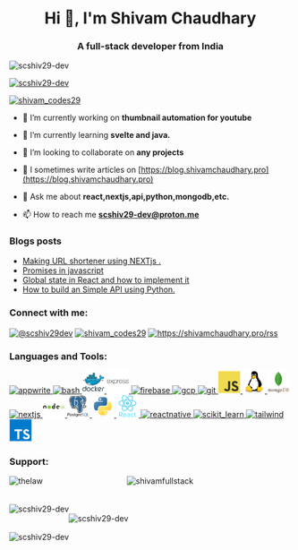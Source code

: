 <h1 align="center">Hi 👋, I'm Shivam Chaudhary</h1>
<h3 align="center">A full-stack developer from India</h3>

<p align="left"> <img src="https://komarev.com/ghpvc/?username=scshiv29-dev&label=Profile%20views&color=ff0000&style=flat-square" alt="scshiv29-dev" /> </p>

<p align="left"> <a href="https://github.com/ryo-ma/github-profile-trophy"><img src="https://github-profile-trophy.vercel.app/?username=scshiv29-dev" alt="scshiv29-dev" /></a> </p>

<p align="left"> <a href="https://twitter.com/shivam_codes29" target="blank"><img src="https://img.shields.io/twitter/follow/shivam_codes29?logo=twitter&style=for-the-badge" alt="shivam_codes29" /></a> </p>

- 🔭 I’m currently working on **thumbnail automation for youtube**

- 🌱 I’m currently learning **svelte and java.**

- 👯 I’m looking to collaborate on **any projects**

- 📝 I sometimes write articles on [https://blog.shivamchaudhary.pro](https://blog.shivamchaudhary.pro)

- 💬 Ask me about **react,nextjs,api,python,mongodb,etc.**

- 📫 How to reach me **scshiv29-dev@proton.me**

### Blogs posts
<!-- BLOG-POST-LIST:START -->
- [Making URL shortener using NEXTjs .](https://blog.shivamchaudhary.pro/making-url-shortener-using-nextjs/)
- [Promises in javascript](https://blog.shivamchaudhary.pro/promises-in-javascript/)
- [Global state in React and how to implement it](https://blog.shivamchaudhary.pro/global-state-in-react-and-how-to-implement-it/)
- [How to build an Simple API using Python.](https://blog.shivamchaudhary.pro/how-to-build-an-simple-api-using-python/)
<!-- BLOG-POST-LIST:END -->

<h3 align="left">Connect with me:</h3>
<p align="left">
<a href="https://dev.to/@scshiv29dev" target="blank"><img align="center" src="https://raw.githubusercontent.com/rahuldkjain/github-profile-readme-generator/master/src/images/icons/Social/devto.svg" alt="@scshiv29dev" height="30" width="40" /></a>
<a href="https://twitter.com/shivam_codes29" target="blank"><img align="center" src="https://raw.githubusercontent.com/rahuldkjain/github-profile-readme-generator/master/src/images/icons/Social/twitter.svg" alt="shivam_codes29" height="30" width="40" /></a>
<a href="/https://shivamchaudhary.pro/rss" target="blank"><img align="center" src="https://raw.githubusercontent.com/rahuldkjain/github-profile-readme-generator/master/src/images/icons/Social/rss.svg" alt="https://shivamchaudhary.pro/rss" height="30" width="40" /></a>
</p>

<h3 align="left">Languages and Tools:</h3>
<p align="left"> <a href="https://appwrite.io" target="_blank" rel="noreferrer"> <img src="https://www.vectorlogo.zone/logos/appwriteio/appwriteio-icon.svg" alt="appwrite" width="40" height="40"/> </a> <a href="https://www.gnu.org/software/bash/" target="_blank" rel="noreferrer"> <img src="https://www.vectorlogo.zone/logos/gnu_bash/gnu_bash-icon.svg" alt="bash" width="40" height="40"/> </a> <a href="https://www.docker.com/" target="_blank" rel="noreferrer"> <img src="https://raw.githubusercontent.com/devicons/devicon/master/icons/docker/docker-original-wordmark.svg" alt="docker" width="40" height="40"/> </a> <a href="https://expressjs.com" target="_blank" rel="noreferrer"> <img src="https://raw.githubusercontent.com/devicons/devicon/master/icons/express/express-original-wordmark.svg" alt="express" width="40" height="40"/> </a> <a href="https://firebase.google.com/" target="_blank" rel="noreferrer"> <img src="https://www.vectorlogo.zone/logos/firebase/firebase-icon.svg" alt="firebase" width="40" height="40"/> </a> <a href="https://cloud.google.com" target="_blank" rel="noreferrer"> <img src="https://www.vectorlogo.zone/logos/google_cloud/google_cloud-icon.svg" alt="gcp" width="40" height="40"/> </a> <a href="https://git-scm.com/" target="_blank" rel="noreferrer"> <img src="https://www.vectorlogo.zone/logos/git-scm/git-scm-icon.svg" alt="git" width="40" height="40"/> </a> <a href="https://developer.mozilla.org/en-US/docs/Web/JavaScript" target="_blank" rel="noreferrer"> <img src="https://raw.githubusercontent.com/devicons/devicon/master/icons/javascript/javascript-original.svg" alt="javascript" width="40" height="40"/> </a> <a href="https://www.linux.org/" target="_blank" rel="noreferrer"> <img src="https://raw.githubusercontent.com/devicons/devicon/master/icons/linux/linux-original.svg" alt="linux" width="40" height="40"/> </a> <a href="https://www.mongodb.com/" target="_blank" rel="noreferrer"> <img src="https://raw.githubusercontent.com/devicons/devicon/master/icons/mongodb/mongodb-original-wordmark.svg" alt="mongodb" width="40" height="40"/> </a> <a href="https://nextjs.org/" target="_blank" rel="noreferrer"> <img src="https://cdn.worldvectorlogo.com/logos/nextjs-2.svg" alt="nextjs" width="40" height="40"/> </a> <a href="https://nodejs.org" target="_blank" rel="noreferrer"> <img src="https://raw.githubusercontent.com/devicons/devicon/master/icons/nodejs/nodejs-original-wordmark.svg" alt="nodejs" width="40" height="40"/> </a> <a href="https://www.postgresql.org" target="_blank" rel="noreferrer"> <img src="https://raw.githubusercontent.com/devicons/devicon/master/icons/postgresql/postgresql-original-wordmark.svg" alt="postgresql" width="40" height="40"/> </a> <a href="https://www.python.org" target="_blank" rel="noreferrer"> <img src="https://raw.githubusercontent.com/devicons/devicon/master/icons/python/python-original.svg" alt="python" width="40" height="40"/> </a> <a href="https://reactjs.org/" target="_blank" rel="noreferrer"> <img src="https://raw.githubusercontent.com/devicons/devicon/master/icons/react/react-original-wordmark.svg" alt="react" width="40" height="40"/> </a> <a href="https://reactnative.dev/" target="_blank" rel="noreferrer"> <img src="https://reactnative.dev/img/header_logo.svg" alt="reactnative" width="40" height="40"/> </a> <a href="https://scikit-learn.org/" target="_blank" rel="noreferrer"> <img src="https://upload.wikimedia.org/wikipedia/commons/0/05/Scikit_learn_logo_small.svg" alt="scikit_learn" width="40" height="40"/> </a> <a href="https://tailwindcss.com/" target="_blank" rel="noreferrer"> <img src="https://www.vectorlogo.zone/logos/tailwindcss/tailwindcss-icon.svg" alt="tailwind" width="40" height="40"/> </a> <a href="https://www.typescriptlang.org/" target="_blank" rel="noreferrer"> <img src="https://raw.githubusercontent.com/devicons/devicon/master/icons/typescript/typescript-original.svg" alt="typescript" width="40" height="40"/> </a> </p>


<h3 align="left">Support:</h3>
<p><a href="https://www.buymeacoffee.com/thelaw"> <img align="left" src="https://cdn.buymeacoffee.com/buttons/v2/default-yellow.png" height="50" width="210" alt="thelaw" /></a><a href="https://ko-fi.com/shivamfullstack"> <img align="left" src="https://cdn.ko-fi.com/cdn/kofi3.png?v=3" height="50" width="210" alt="shivamfullstack" /></a></p><br><br>


<!-- BLOG-POST-LIST:START -->
<!-- BLOG-POST-LIST:END -->
<p><img align="left" src="https://github-readme-stats.vercel.app/api/top-langs?username=scshiv29-dev&show_icons=true&theme=dark&text_color=ffffff&locale=en&layout=compact" alt="scshiv29-dev" /></p>

<p>&nbsp;<img align="center" src="https://github-readme-stats.vercel.app/api?username=scshiv29-dev&show_icons=true&theme=dark&locale=en" alt="scshiv29-dev" /></p>

<p><img align="center" src="https://github-readme-streak-stats.herokuapp.com/?user=scshiv29-dev&theme=dark" alt="scshiv29-dev" /></p>

